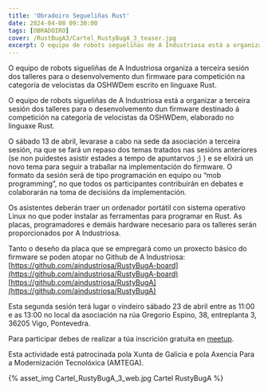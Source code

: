 ```yaml
---
title: 'Obradoiro Segueliñas Rust'
date: 2024-04-08 09:30:00
tags: [OBRADOIRO]
cover: /RustBugA3/Cartel_RustyBugA_3_teaser.jpg
excerpt: O equipo de robots segueliñas de A Industriosa está a organizar uns talleres nos que se traballará no desenvolvemento dun firmware em Rust para a competición na categoría de velocistas da OSHWDem.
---
```


O equipo de robots sigueliñas de A Industriosa organiza a terceira sesión dos talleres para o desenvolvemento dun firmware para competición na categoría de velocistas da OSHWDem escrito en linguaxe Rust.

O equipo de robots sigueliñas de A Industriosa está a organizar a terceira sesión dos talleres para o desenvolvemento dun firmware destinado á competición na categoría de velocistas da OSHWDem, elaborado no linguaxe Rust.

O sábado 13 de abril, levarase a cabo na sede da asociación a terceira sesión, na que se fará un repaso dos temas tratados nas sesións anteriores (se non puidestes asistir estades a tempo de apuntarvos ;) ) e se elixirá un novo tema para seguir a traballar na implementación do firmware. O formato da sesión será de tipo programación en equipo ou “mob programming”, no que todos os participantes contribuirán en debates e colaborarán na toma de decisións da implementación.

Os asistentes deberán traer un ordenador portátil con sistema operativo Linux no que poder instalar as ferramentas para programar en Rust. As placas, programadores e demáis hardware necesario para os talleres serán proporcionados por A Industriosa.

Tanto o deseño da placa que se empregará como un proxecto básico do firmware se poden atopar no Github de A Industriosa:
  [https://github.com/aindustriosa/RustyBugA-board](https://github.com/aindustriosa/RustyBugA-board)
  [https://github.com/aindustriosa/RustyBugA](https://github.com/aindustriosa/RustyBugA)

Esta segunda sesión terá lugar o vindeiro sábado 23 de abril entre as 11:00 e as 13:00 no local da asociación na rúa Gregorio Espino, 38, entreplanta 3, 36205 Vigo, Pontevedra.

Para participar debes de realizar a túa inscrición gratuita en [meetup](https://www.meetup.com/es-ES/aindustriosa/events/299750032/).

Esta actividade está patrocinada pola Xunta de Galicia e pola Axencia Para a Modernización Tecnolóxica (AMTEGA).


{% asset_img Cartel_RustyBugA_3_web.jpg Cartel RustyBugA %}

